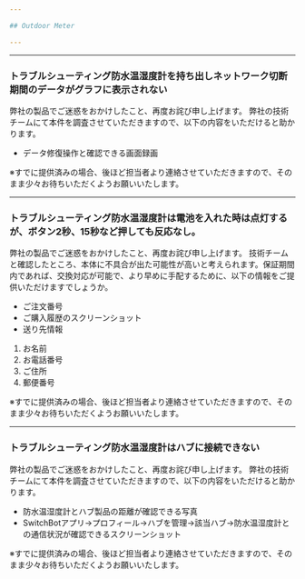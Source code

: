 ```yaml
---

## Outdoor Meter

---
```


---
### トラブルシューティング防水温湿度計を持ち出しネットワーク切断期間のデータがグラフに表示されない

弊社の製品でご迷惑をおかけしたこと、再度お詫び申し上げます。
弊社の技術チームにて本件を調査させていただきますので、以下の内容をいただけると助かります。
- データ修復操作と確認できる画面録画

※すでに提供済みの場合、後ほど担当者より連絡させていただきますので、そのまま少々お待ちいただくようお願いいたします。



---
### トラブルシューティング防水温湿度計は電池を入れた時は点灯するが、ボタン2秒、15秒など押しても反応なし。

弊社の製品でご迷惑をおかけしたこと、再度お詫び申し上げます。
技術チームと確認したところ、本体に不具合が出た可能性が高いと考えられます。保証期間内であれば、交換対応が可能で、より早めに手配するために、以下の情報をご提供いただけますでしょうか。

- ご注文番号
- ご購入履歴のスクリーンショット
- 送り先情報
1. お名前
2. お電話番号
3. ご住所
4. 郵便番号

※すでに提供済みの場合、後ほど担当者より連絡させていただきますので、そのまま少々お待ちいただくようお願いいたします。


---
### トラブルシューティング防水温湿度計はハブに接続できない

弊社の製品でご迷惑をおかけしたこと、再度お詫び申し上げます。
弊社の技術チームにて本件を調査させていただきますので、以下の内容をいただけると助かります。
- 防水温湿度計とハブ製品の距離が確認できる写真
- SwitchBotアプリ→プロフィール→ハブを管理→該当ハブ→防水温湿度計との通信状況が確認できるスクリーンショット

※すでに提供済みの場合、後ほど担当者より連絡させていただきますので、そのまま少々お待ちいただくようお願いいたします。








